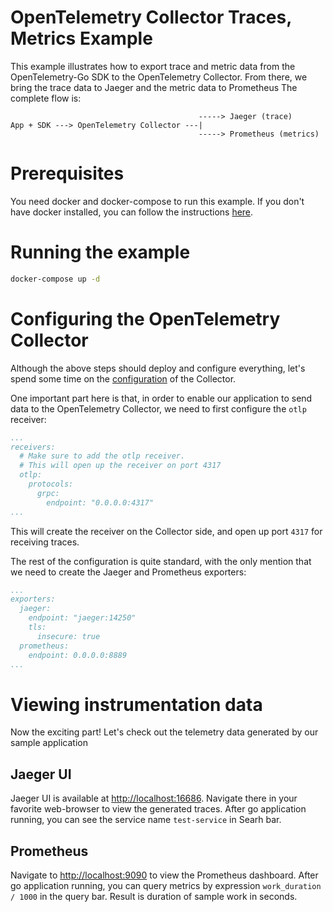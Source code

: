 # OpenTelemetry Collector Traces, Metrics Example

This example illustrates how to export trace and metric data from the
OpenTelemetry-Go SDK to the OpenTelemetry Collector. From there, we bring the
trace data to Jaeger and the metric data to Prometheus
The complete flow is:

```
                                          -----> Jaeger (trace)
App + SDK ---> OpenTelemetry Collector ---|
                                          -----> Prometheus (metrics)
```

# Prerequisites

You need docker and docker-compose to run this example. If you don't have docker
installed, you can follow the instructions [here](https://docs.docker.com/get-docker/).

# Running the example

```bash
docker-compose up -d
```

# Configuring the OpenTelemetry Collector

Although the above steps should deploy and configure everything, let's spend
some time on the [configuration](./otel-collector-config.yaml) of the Collector.

One important part here is that, in order to enable our application to send data
to the OpenTelemetry Collector, we need to first configure the `otlp` receiver:

```yml
...
receivers:
  # Make sure to add the otlp receiver.
  # This will open up the receiver on port 4317
  otlp:
    protocols:
      grpc:
        endpoint: "0.0.0.0:4317"
...
```

This will create the receiver on the Collector side, and open up port `4317`
for receiving traces.

The rest of the configuration is quite standard, with the only mention that we
need to create the Jaeger and Prometheus exporters:

```yml
...
exporters:
  jaeger:
    endpoint: "jaeger:14250"
    tls:
      insecure: true
  prometheus:
    endpoint: 0.0.0.0:8889
...
```

# Viewing instrumentation data

Now the exciting part! Let's check out the telemetry data generated by our
sample application

## Jaeger UI

Jaeger UI is available at
[http://localhost:16686](http://localhost:16686). Navigate there in your favorite
web-browser to view the generated traces.
After go application running, you can see the service name `test-service` in Searh bar.

## Prometheus

Navigate to [http://localhost:9090](http://localhost:9090) to view
the Prometheus dashboard.
After go application running, you can query metrics by expression `work_duration / 1000` in the query bar.
Result is duration of sample work in seconds.
